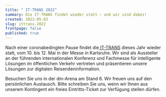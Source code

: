 ```yaml
---
title: " IT-TRANS 2022"
summary: Die IT-TRANS findet wieder statt – und wir sind dabei!
created: 2022-05-03
slug: ittrans-2022
frontpage: false
published: true
---
```

Nach einer coronabedingten Pause findet die[ IT-TRANS](https://www.it-trans.org/) dieses Jahr wieder statt, vom 10. bis 12. Mai in der Messe in Karlsruhe. Wir sind als Aussteller an der führenden internationalen Konferenz und Fachmesse für intelligente Lösungen im öffentlichen Verkehr vertreten und präsentieren unsere Lösungen zur digitalen Reisendeninformation.

Besuchen Sie uns in der dm-Arena am Stand 6. Wir freuen uns auf den persönlichen Austausch. Bitte schreiben Sie uns, wenn wir Ihnen aus unserem Kontingent ein freies Eintritts-Ticket zur Verfügung stellen dürfen.
